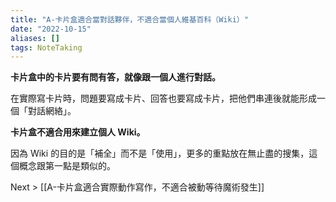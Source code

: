 ```yaml
---
title: "A-卡片盒適合當對話夥伴，不適合當個人維基百科（Wiki）"
date: "2022-10-15"
aliases: []
tags: NoteTaking
---
```


**卡片盒中的卡片要有問有答，就像跟一個人進行對話。**

在實際寫卡片時，問題要寫成卡片、回答也要寫成卡片，把他們串連後就能形成一個「對話網絡」。

**卡片盒不適合用來建立個人 Wiki。**

因為 Wiki 的目的是「補全」而不是「使用」，更多的重點放在無止盡的搜集，這個概念跟第一點是類似的。

Next > [[A-卡片盒適合實際動作寫作，不適合被動等待魔術發生]]
